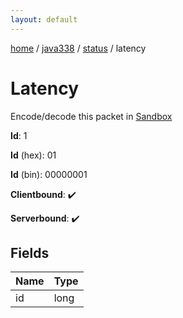 ```yaml
---
layout: default
---
```


[home](/)  /  [java338](/protocol/java338)  /  [status](/protocol/java338/status)  /  latency

# Latency

Encode/decode this packet in [Sandbox](../../../sandbox/java338#status.latency)

**Id**: 1

**Id** (hex): 01

**Id** (bin): 00000001

**Clientbound**: ✔️

**Serverbound**: ✔️

## Fields

Name | Type
---|---
id | long
